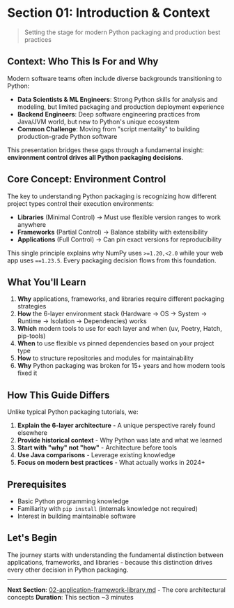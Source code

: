 # Section 01: Introduction & Context

> Setting the stage for modern Python packaging and production best practices

## Context: Who This Is For and Why

Modern software teams often include diverse backgrounds transitioning to Python:

- **Data Scientists & ML Engineers**: Strong Python skills for analysis and modeling, but limited packaging and production deployment experience
- **Backend Engineers**: Deep software engineering practices from Java/JVM world, but new to Python's unique ecosystem
- **Common Challenge**: Moving from "script mentality" to building production-grade Python software

This presentation bridges these gaps through a fundamental insight: **environment control drives all Python packaging decisions**.

## Core Concept: Environment Control

The key to understanding Python packaging is recognizing how different project types control their execution environments:

- **Libraries** (Minimal Control) → Must use flexible version ranges to work anywhere
- **Frameworks** (Partial Control) → Balance stability with extensibility
- **Applications** (Full Control) → Can pin exact versions for reproducibility

This single principle explains why NumPy uses `>=1.20,<2.0` while your web app uses `==1.23.5`. Every packaging decision flows from this foundation.

## What You'll Learn

1. **Why** applications, frameworks, and libraries require different packaging strategies
2. **How** the 6-layer environment stack (Hardware → OS → System → Runtime → Isolation → Dependencies) works
3. **Which** modern tools to use for each layer and when (uv, Poetry, Hatch, pip-tools)
4. **When** to use flexible vs pinned dependencies based on your project type
5. **How** to structure repositories and modules for maintainability
6. **Why** Python packaging was broken for 15+ years and how modern tools fixed it

## How This Guide Differs

Unlike typical Python packaging tutorials, we:

1. **Explain the 6-layer architecture** - A unique perspective rarely found elsewhere
2. **Provide historical context** - Why Python was late and what we learned
3. **Start with "why" not "how"** - Architecture before tools
4. **Use Java comparisons** - Leverage existing knowledge
5. **Focus on modern best practices** - What actually works in 2024+

## Prerequisites

- Basic Python programming knowledge
- Familiarity with `pip install` (internals knowledge not required)
- Interest in building maintainable software

## Let's Begin

The journey starts with understanding the fundamental distinction between applications, frameworks, and libraries - because this distinction drives every other decision in Python packaging.

---

**Next Section**: [02-application-framework-library.md](02-application-framework-library.md) - The core architectural concepts
**Duration**: This section ~3 minutes